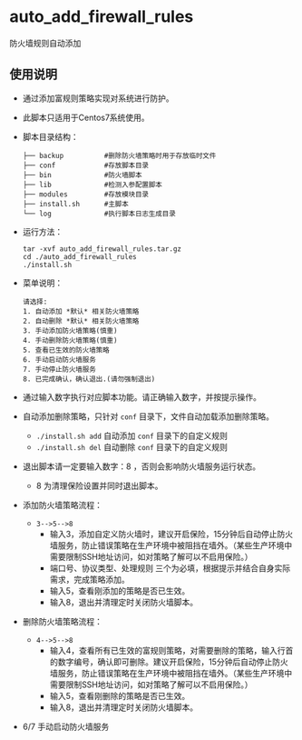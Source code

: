 # auto_add_firewall_rules
防火墙规则自动添加


## 使用说明

- 通过添加富规则策略实现对系统进行防护。

- 此脚本只适用于Centos7系统使用。

- 脚本目录结构：
    ```shell
    ├── backup          #删除防火墙策略时用于存放临时文件
    ├── conf            #存放脚本目录
    ├── bin             #防火墙脚本
    ├── lib             #检测入参配置脚本
    ├── modules         #存放模块目录
    ├── install.sh      #主脚本
    └── log             #执行脚本日志生成目录
    ```

- 运行方法：
    ```shell
    tar -xvf auto_add_firewall_rules.tar.gz
    cd ./auto_add_firewall_rules
    ./install.sh
    ```


- 菜单说明：
    ```shell
    请选择:
    1. 自动添加 *默认* 相关防火墙策略
    2. 自动删除 *默认* 相关防火墙策略
    3. 手动添加防火墙策略(慎重)
    4. 手动删除防火墙策略(慎重)
    5. 查看已生效的防火墙策略
    6. 手动启动防火墙服务
    7. 手动停止防火墙服务
    8. 已完成确认，确认退出.(请勿强制退出)
    ```

- 通过输入数字执行对应脚本功能。请正确输入数字，并按提示操作。

- 自动添加删除策略，只针对 `conf` 目录下，文件自动加载添加删除策略。
    - `./install.sh add` 自动添加 `conf` 目录下的自定义规则
    - `./install.sh del` 自动删除 `conf` 目录下的自定义规则

- 退出脚本请一定要输入数字：8 ，否则会影响防火墙服务运行状态。
    - 8 为清理保险设置并同时退出脚本。


- 添加防火墙策略流程：
    - `3-->5-->8`
        - 输入3，添加自定义防火墙时，建议开启保险，15分钟后自动停止防火墙服务，防止错误策略在生产环境中被阻挡在墙外。（某些生产环境中需要限制SSH地址访问，如对策略了解可以不启用保险。）
        - 端口号、协议类型、处理规则  三个为必填，根据提示并结合自身实际需求，完成策略添加。
        - 输入5，查看刚添加的策略是否已生效。
        - 输入8，退出并清理定时关闭防火墙脚本。


- 删除防火墙策略流程：
    - `4-->5-->8`
        - 输入4，查看所有已生效的富规则策略，对需要删除的策略，输入行首的数字编号，确认即可删除。建议开启保险，15分钟后自动停止防火墙服务，防止错误策略在生产环境中被阻挡在墙外。（某些生产环境中需要限制SSH地址访问，如对策略了解可以不启用保险。）
        - 输入5，查看刚删除的策略是否已生效。
        - 输入8，退出并清理定时关闭防火墙脚本。

- 6/7 手动启动防火墙服务


